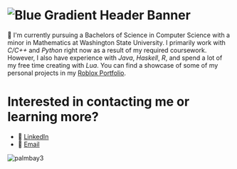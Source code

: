 # ![Blue Gradient Header Banner](https://github.com/Josh-Abbott/Josh-Abbott/assets/122472243/3fc21bf2-c93b-4efe-9664-ea8637d0f207)
👋 I'm currently pursuing a Bachelors of Science in Computer Science with a minor in Mathematics at Washington State University.
I primarily work with _C/C++_ and _Python_ right now as a result of my required coursework. However, I also have experience with _Java_, _Haskell_, _R_, and spend a lot of my free time creating with _Lua_.
You can find a showcase of some of my personal projects in my [Roblox Portfolio](https://github.com/Josh-Abbott/Roblox-Portfolio).


# Interested in contacting me or learning more?
- 🔗 [LinkedIn](https://www.linkedin.com/in/josh-m-abbott/)
- 📧 [Email](mailto:abbott.m.josh@gmail.com)

![palmbay3](https://github.com/Josh-Abbott/Josh-Abbott/assets/122472243/238e8bb6-bad6-4196-a77f-4e1f6980b13c)
